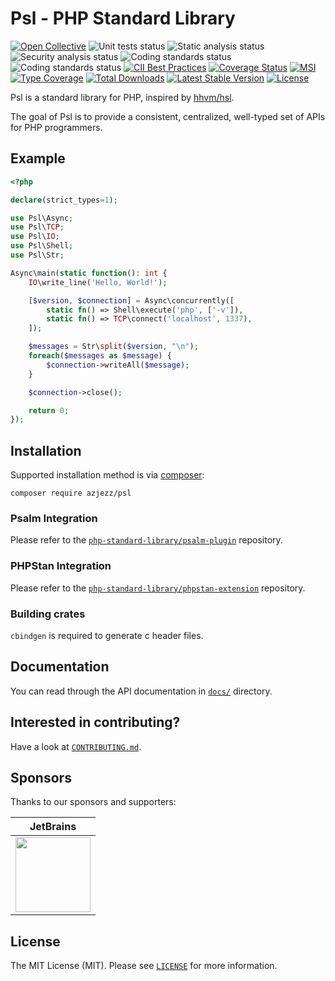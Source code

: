 # Psl - PHP Standard Library

[![Open Collective](https://opencollective.com/php-standard-library/tiers/badge.svg)](https://opencollective.com/php-standard-library)
![Unit tests status](https://github.com/azjezz/psl/workflows/unit%20tests/badge.svg)
![Static analysis status](https://github.com/azjezz/psl/workflows/static%20analysis/badge.svg)
![Security analysis status](https://github.com/azjezz/psl/workflows/security%20analysis/badge.svg)
![Coding standards status](https://github.com/azjezz/psl/workflows/coding%20standards/badge.svg)
![Coding standards status](https://github.com/azjezz/psl/workflows/documentation%20check/badge.svg)
[![CII Best Practices](https://bestpractices.coreinfrastructure.org/projects/4228/badge)](https://bestpractices.coreinfrastructure.org/projects/4228)
[![Coverage Status](https://coveralls.io/repos/github/azjezz/psl/badge.svg)](https://coveralls.io/github/azjezz/psl)
[![MSI](https://img.shields.io/endpoint?style=flat&url=https%3A%2F%2Fbadge-api.stryker-mutator.io%2Fgithub.com%2Fazjezz%2Fpsl%2F2.0.x)](https://dashboard.stryker-mutator.io/reports/github.com/azjezz/psl/2.0.x)
[![Type Coverage](https://shepherd.dev/github/azjezz/psl/coverage.svg)](https://shepherd.dev/github/azjezz/psl)
[![Total Downloads](https://poser.pugx.org/azjezz/psl/d/total.svg)](https://packagist.org/packages/azjezz/psl)
[![Latest Stable Version](https://poser.pugx.org/azjezz/psl/v/stable.svg)](https://packagist.org/packages/azjezz/psl)
[![License](https://poser.pugx.org/azjezz/psl/license.svg)](https://packagist.org/packages/azjezz/psl)

Psl is a standard library for PHP, inspired by [hhvm/hsl](https://github.com/hhvm/hsl).

The goal of Psl is to provide a consistent, centralized, well-typed set of APIs for PHP programmers.

## Example

```php
<?php

declare(strict_types=1);

use Psl\Async;
use Psl\TCP;
use Psl\IO;
use Psl\Shell;
use Psl\Str;

Async\main(static function(): int {
    IO\write_line('Hello, World!');

    [$version, $connection] = Async\concurrently([
        static fn() => Shell\execute('php', ['-v']),
        static fn() => TCP\connect('localhost', 1337),
    ]);

    $messages = Str\split($version, "\n");
    foreach($messages as $message) {
        $connection->writeAll($message);
    }

    $connection->close();

    return 0;
});
```

## Installation

Supported installation method is via [composer](https://getcomposer.org):

```shell
composer require azjezz/psl
```

### Psalm Integration

Please refer to the [`php-standard-library/psalm-plugin`](https://github.com/php-standard-library/psalm-plugin) repository.

### PHPStan Integration

Please refer to the [`php-standard-library/phpstan-extension`](https://github.com/php-standard-library/phpstan-extension) repository.

### Building crates

`cbindgen` is required to generate c header files.

## Documentation

You can read through the API documentation in [`docs/`](./docs) directory.

## Interested in contributing?

Have a look at [`CONTRIBUTING.md`](./CONTRIBUTING.md).

## Sponsors

Thanks to our sponsors and supporters:

| JetBrains |
|---|
| <a href="https://www.jetbrains.com/?from=PSL ( PHP Standard Library )" title="JetBrains" target="_blank"><img src="https://res.cloudinary.com/azjezz/image/upload/v1599239910/jetbrains_qnyb0o.png" height="120" /></a> |

## License

The MIT License (MIT). Please see [`LICENSE`](./LICENSE) for more information.
